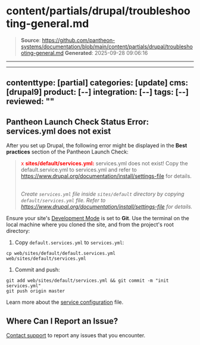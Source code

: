 # content/partials/drupal/troubleshooting-general.md

> **Source**: https://github.com/pantheon-systems/documentation/blob/main/content/partials/drupal/troubleshooting-general.md
> **Generated**: 2025-09-28 09:06:16

---

---
contenttype: [partial]
categories: [update]
cms: [drupal9]
product: [--]
integration: [--]
tags: [--]
reviewed: ""
---

## Pantheon Launch Check Status Error: services.yml does not exist

After you set up Drupal, the following error might be displayed in the **Best practices** section of the Pantheon Launch Check:

> <span  style="color:red">x <strong>sites/default/services.yml:</strong></span> services.yml does not exist! Copy the default.service.yml to services.yml and refer to https://www.drupal.org/documentation/install/settings-file for details.
><br />
><br />
>
> *Create `services.yml` file inside `sites/default` directory by copying `default/services.yml` file. Refer to https://www.drupal.org/documentation/install/settings-file for details.*

Ensure your site's [Development Mode](/connection-modes/) is set to **Git**. Use the terminal on the local machine where you cloned the site, and from the project's root directory:

1. Copy `default.services.yml` to `services.yml`:

 ```bash{promptUser: user}
 cp web/sites/default/default.services.yml web/sites/default/services.yml
 ```

1. Commit and push:
<!-- need to provide example w/out web? -->
 ```bash{promptUser: user}
 git add web/sites/default/services.yml && git commit -m "init services.yml"
 git push origin master
  ```

Learn more about the [service configuration](/services-yml#create-and-modify-servicesyml) file.

## Where Can I Report an Issue?

[Contact support](/guides/support/contact-support) to report any issues that you encounter.
